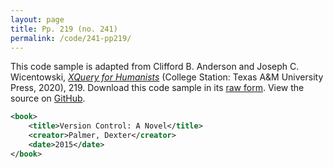 ```yaml
---
layout: page
title: Pp. 219 (no. 241)
permalink: /code/241-pp219/
---
```


This code sample is adapted from Clifford B. Anderson and Joseph C. Wicentowski, 
[_XQuery for Humanists_](/) (College Station: Texas A&M University Press, 2020), 219. 
Download this code sample in its [raw form](/code/241-pp219/241-pp219.xml).
View the source on [GitHub](https://github.com/coding4humanists/xquery4humanists/blob/master/code/241-pp219/241-pp219.xml).

```xml
<book>
    <title>Version Control: A Novel</title>
    <creator>Palmer, Dexter</creator>
    <date>2015</date>
</book>
```  
